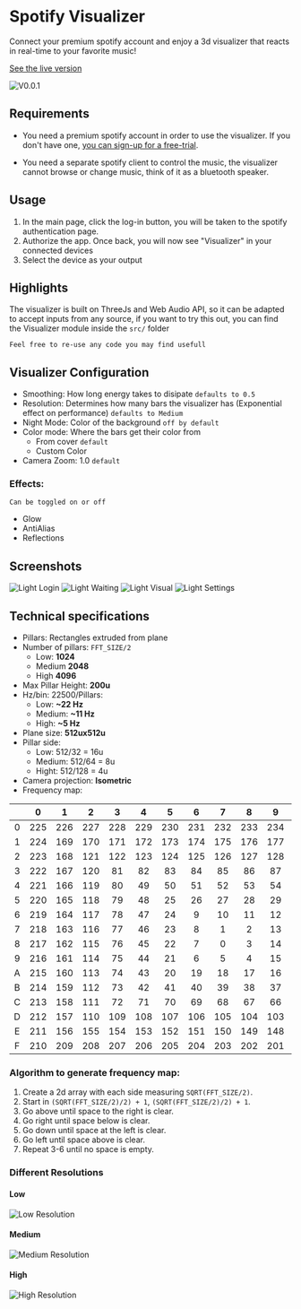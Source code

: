 # Spotify Visualizer

Connect your premium spotify account and enjoy a 3d visualizer that reacts in real-time to your favorite music!

[See the live version](https://dpalmer.in/spotify-visualizer)

![V0.0.1](https://dpalmer.in/spotify-visualizer/imgs/V0.0.1SS.jpg "V0.0.1 Prototype")

## Requirements

- You need a premium spotify account in order to use the visualizer. If you don't have one, [you can sign-up for a free-trial](https://spotify.com).

- You need a separate spotify client to control the music, the visualizer cannot browse or change music, think of it as a bluetooth speaker.

## Usage

1. In the main page, click the log-in button, you will be taken to the spotify authentication page.
2. Authorize the app. Once back, you will now see "Visualizer" in your connected devices
3. Select the device as your output

## Highlights

The visualizer is built on ThreeJs and Web Audio API, so it can be adapted to accept inputs from any source, if you want to try this out, you can find the Visualizer module inside the `src/` folder

`Feel free to re-use any code you may find usefull`

## Visualizer Configuration

- Smoothing: How long energy takes to disipate `defaults to 0.5`
- Resolution: Determines how many bars the visualizer has (Exponential effect on performance) `defaults to Medium`
- Night Mode: Color of the background `off by default`
- Color mode: Where the bars get their color from
    - From cover `default` 
    - Custom Color 
- Camera Zoom: 1.0 `default`

### Effects:
`Can be toggled on or off`
- Glow
- AntiAlias
- Reflections

## Screenshots
![Light Login](https://dpalmer.in/spotify-visualizer/imgs/Light_Login.jpg "Light Login")
![Light Waiting](https://dpalmer.in/spotify-visualizer/imgs/Light_Waiting.jpg "Light Waiting")
![Light Visual](https://dpalmer.in/spotify-visualizer/imgs/Light_Visual.jpg "Light Visual")
![Light Settings](https://dpalmer.in/spotify-visualizer/imgs/Light_Settings.jpg "Light Settings")

## Technical specifications

- Pillars: Rectangles extruded from plane
- Number of pillars: `FFT_SIZE/2`
    - Low: **1024**
    - Medium **2048**
    - High **4096**
- Max Pillar Height: **200u**
- Hz/bin: 22500/Pillars:
    - Low: **~22 Hz**
    - Medium: **~11 Hz**
    - High: **~5 Hz**
- Plane size: **512ux512u**
- Pillar side:
    - Low: 512/32 = 16u
    - Medium: 512/64 = 8u
    - Hight: 512/128 = 4u
- Camera projection: **Isometric**
- Frequency map:

|   |  0  |  1  |  2  |  3  |  4  |  5  |  6  |  7  |  8  |  9  |  A  |  B  |  C  |  D  |  E  |  F  |
|:-:|:---:|:---:|:---:|:---:|:---:|:---:|:---:|:---:|:---:|:---:|:---:|:---:|:---:|:---:|:---:|:---:|
| 0 | 225 | 226 | 227 | 228 | 229 | 230 | 231 | 232 | 233 | 234 | 235 | 236 | 237 | 238 | 239 | 240 |
| 1 | 224 | 169 | 170 | 171 | 172 | 173 | 174 | 175 | 176 | 177 | 178 | 179 | 180 | 181 | 182 | 241 |
| 2 | 223 | 168 | 121 | 122 | 123 | 124 | 125 | 126 | 127 | 128 | 129 | 130 | 131 | 132 | 183 | 242 |
| 3 | 222 | 167 | 120 |  81 |  82 |  83 |  84 |  85 |  86 |  87 |  88 |  89 |  90 | 133 | 184 | 243 |
| 4 | 221 | 166 | 119 |  80 |  49 |  50 |  51 |  52 |  53 |  54 |  55 |  56 |  91 | 134 | 185 | 244 |
| 5 | 220 | 165 | 118 |  79 |  48 |  25 |  26 |  27 |  28 |  29 |  30 |  57 |  92 | 135 | 186 | 245 |
| 6 | 219 | 164 | 117 |  78 |  47 |  24 |  9  |  10 |  11 |  12 |  31 |  58 |  93 | 136 | 187 | 246 |
| 7 | 218 | 163 | 116 |  77 |  46 |  23 |  8  |  1  |  2  |  13 |  32 |  59 |  94 | 137 | 188 | 247 |
| 8 | 217 | 162 | 115 |  76 |  45 |  22 |  7  |  0  |  3  |  14 |  33 |  60 |  95 | 138 | 189 | 248 |
| 9 | 216 | 161 | 114 |  75 |  44 |  21 |  6  |  5  |  4  |  15 |  34 |  61 |  96 | 139 | 190 | 249 |
| A | 215 | 160 | 113 |  74 |  43 |  20 |  19 |  18 |  17 |  16 |  35 |  62 |  97 | 140 | 191 | 250 |
| B | 214 | 159 | 112 |  73 |  42 |  41 |  40 |  39 |  38 |  37 |  36 |  63 |  98 | 141 | 192 | 251 |
| C | 213 | 158 | 111 |  72 |  71 |  70 |  69 |  68 |  67 |  66 |  65 |  64 |  99 | 142 | 193 | 252 |
| D | 212 | 157 | 110 | 109 | 108 | 107 | 106 | 105 | 104 | 103 | 102 | 101 | 100 | 143 | 194 | 253 |
| E | 211 | 156 | 155 | 154 | 153 | 152 | 151 | 150 | 149 | 148 | 147 | 146 | 145 | 144 | 195 | 254 |
| F | 210 | 209 | 208 | 207 | 206 | 205 | 204 | 203 | 202 | 201 | 200 | 199 | 198 | 197 | 196 | 255 |

### Algorithm to generate frequency map:
1. Create a 2d array with each side measuring `SQRT(FFT_SIZE/2)`.
2. Start in `(SQRT(FFT_SIZE/2)/2) + 1`, `(SQRT(FFT_SIZE/2)/2) + 1`.
3. Go above until space to the right is clear.
4. Go right until space below is clear.
5. Go down until space at the left is clear.
6. Go left until space above is clear.
7. Repeat 3-6 until no space is empty.

### Different Resolutions

#### Low

![Low Resolution](https://dpalmer.in/spotify-visualizer/imgs/Low_Res.jpg "Low resolution")

#### Medium
![Medium Resolution](https://dpalmer.in/spotify-visualizer/imgs/Med_Res.jpg "Medium resolution")

#### High
![High Resolution](https://dpalmer.in/spotify-visualizer/imgs/High_Res.jpg "High resolution")
